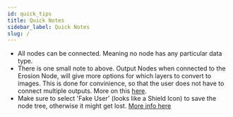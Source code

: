 ```yaml
---
id: quick_tips
title: Quick Notes
sidebar_label: Quick Notes
slug: /
---
```


- All nodes can be connected. Meaning no node has any particular data type.
- There is one small note to above. Output Nodes when connected to the Erosion Node,
will give more options for which layers to convert to images. This is done for convinience,
so that the user does not have to connect multiple outputs. 
More on this [here](io_nodes.md#image-output-node).
- Make sure to select 'Fake User' (looks like a Shield Icon) to save the node tree, otherwise
it might get lost. 
[More info here](getting_started.md#make-sure-to-select-fake-user-otherwise-your-node-setup-will-be-lost)